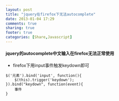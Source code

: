 ```yaml
---
layout: post
title: "jquery在firefox下无法autocomplete"
date: 2013-01-04 17:29
comments: true
sharing: true
footer: true
categories: [Share,Javascript]
---
```


#### jquery的autocomplete中文输入在firefox无法正常使用

+ firefox下用input事件触发keydown即可

```
$('元素').bind('input', function(){
    $(this).trigger('keydown');
}).bind("keydown", function(event){
    事件
}
```
